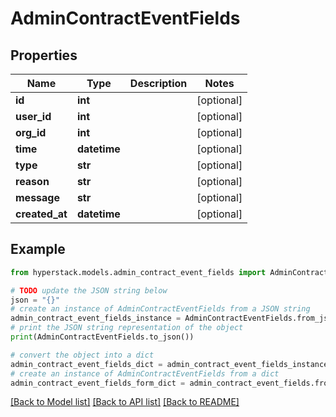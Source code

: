 # AdminContractEventFields


## Properties

Name | Type | Description | Notes
------------ | ------------- | ------------- | -------------
**id** | **int** |  | [optional] 
**user_id** | **int** |  | [optional] 
**org_id** | **int** |  | [optional] 
**time** | **datetime** |  | [optional] 
**type** | **str** |  | [optional] 
**reason** | **str** |  | [optional] 
**message** | **str** |  | [optional] 
**created_at** | **datetime** |  | [optional] 

## Example

```python
from hyperstack.models.admin_contract_event_fields import AdminContractEventFields

# TODO update the JSON string below
json = "{}"
# create an instance of AdminContractEventFields from a JSON string
admin_contract_event_fields_instance = AdminContractEventFields.from_json(json)
# print the JSON string representation of the object
print(AdminContractEventFields.to_json())

# convert the object into a dict
admin_contract_event_fields_dict = admin_contract_event_fields_instance.to_dict()
# create an instance of AdminContractEventFields from a dict
admin_contract_event_fields_form_dict = admin_contract_event_fields.from_dict(admin_contract_event_fields_dict)
```
[[Back to Model list]](../README.md#documentation-for-models) [[Back to API list]](../README.md#documentation-for-api-endpoints) [[Back to README]](../README.md)


